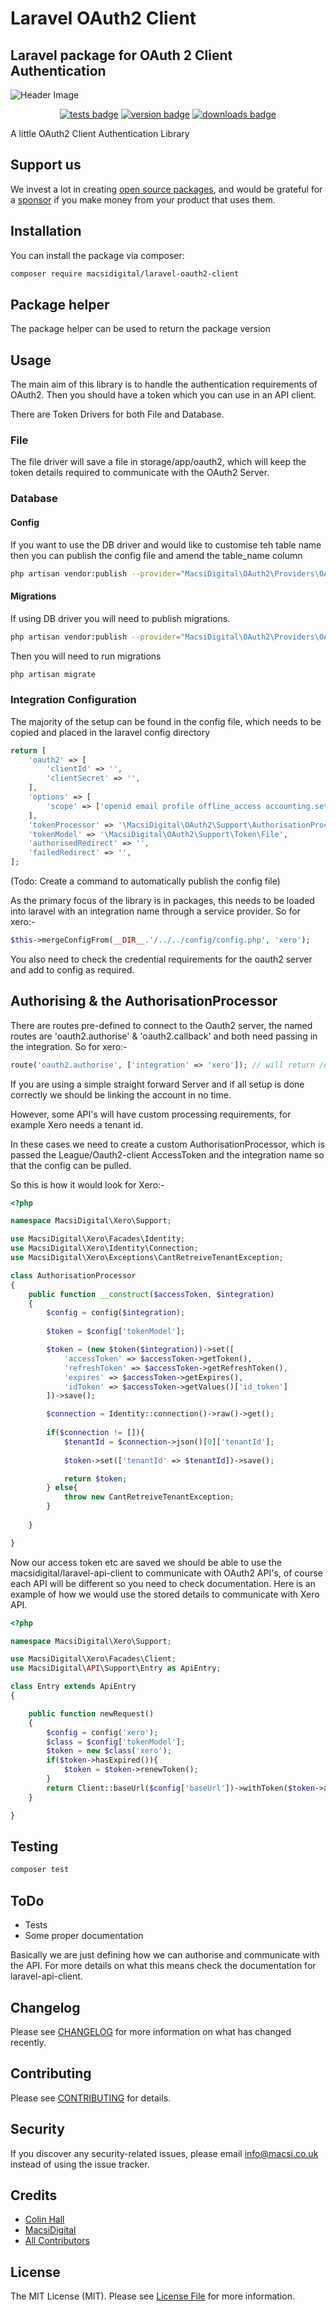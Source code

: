 # Laravel OAuth2 Client

## Laravel package for OAuth 2 Client Authentication

![Header Image](https://github.com/MacsiDigital/repo-design/raw/master/laravel-oauth2-client/header.png)

<p align="center">
 <a href="https://github.com/MacsiDigital/laravel-oauth2-client/actions?query=workflow%3ATests"><img src="https://github.com/MacsiDigital/laravel-oauth2-client/workflows/Tests/badge.svg" style="max-width:100%;"  alt="tests badge"></a>
 <a href="https://packagist.org/packages/macsidigital/laravel-oauth2-client"><img src="https://img.shields.io/packagist/v/macsidigital/laravel-oauth2-client.svg?style=flat-square" alt="version badge"/></a>
 <a href="https://packagist.org/packages/macsidigital/laravel-oauth2-client"><img src="https://img.shields.io/packagist/dt/macsidigital/laravel-oauth2-client.svg?style=flat-square" alt="downloads badge"/></a>
</p>

A little OAuth2 Client Authentication Library

## Support us

We invest a lot in creating [open source packages](https://macsidigital.co.uk/open-source), and would be grateful for a [sponsor](https://github.com/sponsors/MacsiDigital) if you make money from your product that uses them.

## Installation

You can install the package via composer:

```bash
composer require macsidigital/laravel-oauth2-client
```

## Package helper

The package helper can be used to return the package version

## Usage

The main aim of this library is to handle the authentication requirements of OAuth2.  Then you should have a token which you can use in an API client.

There are Token Drivers for both File and Database.

### File

The file driver will save a file in storage/app/oauth2, which will keep the token details required to communicate with the OAuth2 Server.


### Database

#### Config

If you want to use the DB driver and would like to customise teh table name then you can publish the config file and amend the table_name column

``` bash
php artisan vendor:publish --provider="MacsiDigital\OAuth2\Providers\OAuth2ServiceProvider" --tag="integration-config"
```

#### Migrations

If using DB driver you will need to publish migrations.

``` bash
php artisan vendor:publish --provider="MacsiDigital\OAuth2\Providers\OAuth2ServiceProvider" --tag="integration-migrations"
```

Then you will need to run migrations

``` bash
php artisan migrate
```

### Integration Configuration

The majority of the setup can be found in the config file, which needs to be copied and placed in the laravel config directory

``` php
return [
	'oauth2' => [
		'clientId' => '',
		'clientSecret' => '',
	],
	'options' => [
		'scope' => ['openid email profile offline_access accounting.settings accounting.transactions accounting.contacts accounting.journals.read accounting.reports.read accounting.attachments']
	],
	'tokenProcessor' => '\MacsiDigital\OAuth2\Support\AuthorisationProcessor',
	'tokenModel' => '\MacsiDigital\OAuth2\Support\Token\File',
	'authorisedRedirect' => '',
	'failedRedirect' => '',
];
```

(Todo: Create a command to automatically publish the config file) 

As the primary focus of the library is in packages, this needs to be loaded into laravel with an integration name through a service provider. So for xero:-

``` php
$this->mergeConfigFrom(__DIR__.'/../../config/config.php', 'xero');
```

You also need to check the credential requirements for the oauth2 server and add to config as required.

## Authorising & the AuthorisationProcessor

There are routes pre-defined to connect to the Oauth2 server, the named routes are 'oauth2.authorise' & 'oauth2.callback' and both need passing in the integration.  So for xero:-

``` php
route('oauth2.authorise', ['integration' => 'xero']); // will return /oauth2/xero/authorise
```

If you are using a simple straight forward Server and if all setup is done correctly we should be linking the account in no time.

However, some API's will have custom processing requirements, for example Xero needs a tenant id.

In these cases we need to create a custom AuthorisationProcessor, which is passed the League/Oauth2-client AccessToken and the integration name so that the config can be pulled.

So this is how it would look for Xero:-

``` php
<?php

namespace MacsiDigital\Xero\Support;

use MacsiDigital\Xero\Facades\Identity;
use MacsiDigital\Xero\Identity\Connection;
use MacsiDigital\Xero\Exceptions\CantRetreiveTenantException;

class AuthorisationProcessor
{
	public function __construct($accessToken, $integration)
    {
    	$config = config($integration);
    
    	$token = $config['tokenModel'];

    	$token = (new $token($integration))->set([
        	'accessToken' => $accessToken->getToken(),
        	'refreshToken' => $accessToken->getRefreshToken(),
        	'expires' => $accessToken->getExpires(),
        	'idToken' => $accessToken->getValues()['id_token']
        ])->save();

    	$connection = Identity::connection()->raw()->get();
    	
    	if($connection != []){
    		$tenantId = $connection->json()[0]['tenantId'];
	        
	        $token->set(['tenantId' => $tenantId])->save();

	        return $token;
    	} else{
    		throw new CantRetreiveTenantException;
    	}
       
    }

}
```

Now our access token etc are saved we should be able to use the macsidigital/laravel-api-client to communicate with OAuth2 API's, of course each API will be different so you need to check documentation.  Here is an example of how we would use the stored details to communicate with Xero API.

``` php
<?php

namespace MacsiDigital\Xero\Support;

use MacsiDigital\Xero\Facades\Client;
use MacsiDigital\API\Support\Entry as ApiEntry;

class Entry extends ApiEntry
{

    public function newRequest()
    {   
    	$config = config('xero');
    	$class = $config['tokenModel'];
    	$token = new $class('xero');
    	if($token->hasExpired()){
    		$token = $token->renewToken();
    	}
        return Client::baseUrl($config['baseUrl'])->withToken($token->accessToken())->withHeaders(['xero-tenant-id' => $token->tenantId()]);
    }

}
```

## Testing

``` bash
composer test
```

## ToDo

- Tests
- Some proper documentation

Basically we are just defining how we can authorise and communicate with the API. For more details on what this means check the documentation for laravel-api-client.

## Changelog

Please see [CHANGELOG](CHANGELOG.md) for more information on what has changed recently.

## Contributing

Please see [CONTRIBUTING](CONTRIBUTING.md) for details.

## Security

If you discover any security-related issues, please email [info@macsi.co.uk](mailto:info@macsi.co.uk) instead of using the issue tracker.

## Credits

- [Colin Hall](https://github.com/colinhall17)
- [MacsiDigital](https://github.com/MacsiDigital)
- [All Contributors](../../contributors)

## License

The MIT License (MIT). Please see [License File](LICENSE.md) for more information.
